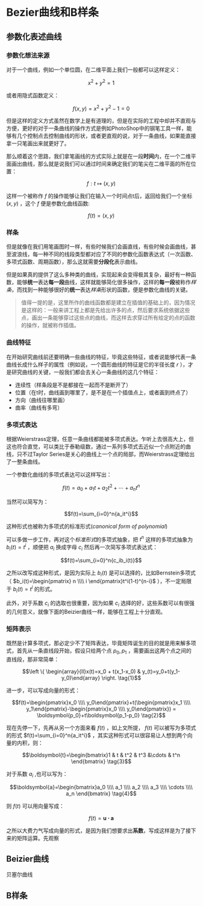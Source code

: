 # Bezier曲线和B样条

## 参数化表述曲线
### 参数化想法来源
对于一个曲线，例如一个单位圆，在二维平面上我们一般都可以这样定义：

 $$x^2+y^2=1$$

或者用隐式函数定义：

 $$f(x,y)=x^2+y^2-1=0$$

但是这样的定义方式虽然在数学上是有道理的，但是在实际的工程中却并不直观与方便，更好的对于一条曲线的操作方式是例如PhotoShop中的钢笔工具一样，能够有几个控制点去控制曲线的形状，或者更直观的说，对于一条曲线，如果能直接拿一只笔画出来就更好了。

那么顺着这个思路，我们拿笔画线的方式实际上就是在一段**时间**内，在一个二维平面画出曲线，那么就是说我们可以通过时间来确定我们的笔尖在二维平面的所在位置：

 $$f:t\mapsto (x,y)$$

这样一个被称作 $f$ 的操作能够让我们在输入一个时间点t后，返回给我们一个坐标 $(x,y)$ ，这个 $f$ 便是参数化曲线函数:

 $$f(t)=(x,y)$$

### 样条
但是就像在我们用笔画图时一样，有些时候我们会画直线，有些时候会画曲线，甚至波浪线，每一种不同的线段类型都对应了不同的参数化函数表达式（一次函数、多项式函数、周期函数），那么这就需要**分段化**表示曲线。

但是如果真的提供了这么多种类的曲线，实现起来会变得极其复杂，最好有一种函数，能够**统一**表达**每一段**曲线，这样就能够简化很多操作，这样的**每一段**被称作*样条*，而找到一种能够很好的**统一**表达*样条*形状的函数，便是参数化曲线的关键。

> 值得一提的是，这里所作的曲线函数都是建立在插值的基础上的，因为情况是这样的：一般来讲工程上都是先给出许多的点，然后要求系统依据这些点，画出一条能够穿过这些点的曲线，而这样去求穿过所有给定的点的函数的操作，就被称作插值。

### 曲线特征
在开始研究曲线前还要明确一些曲线的特征，毕竟这些特征，或者说能够代表一条曲线长成什么样子的属性（例如说，一个圆形曲线的特征是它的半径长度 $r$ ），才是研究曲线的关键，一般我们都会去关心一条曲线的这几个特征：

+ 连续性（样条段是不是都接在一起而不是断开了）
+ 位置（在t时，曲线画到哪里了，是不是在一个插值点上，或者画到终点了）
+ 方向（曲线往哪里画）
+ 曲率（曲线有多弯）

### 多项式表达
根据Weierstrass定理，任意一条曲线都能被多项式表达。乍听上去很高大上，但这也符合直觉，可以类比于泰勒级数，通过一系列多项式去近似一个点附近的曲线，只不过Taylor Series是关心的曲线上一个点的局部，而Weierstrass定理给出了一整条曲线。

一个参数化曲线的多项式表达可以这样写出：

 $$f(t)=a_0+a_1t+a_2t^2+\cdots+a_nt^n$$

当然可以简写为：

 $$f(t)=\sum_{i=0}^n{a_it^i}$$  

这种形式也被称为多项式的标准形式(*canonical form of polynomial*)

可以多做一步工作，再对这个*标准形式*的多项式抽象，把 $t^n$ 这样的多项式抽象为 $b_i(t)=t^i$ ，顺便把 $a_i$ 换成字母 $c_i$ 然后再一次简写多项式表达式：

 $$f(t)=\sum_{i=0}^n{c_ib_i(t)}$$  

之所以改写成这种形式，是因为实际上 $b_i(t)$ 是可以选择的，比如Bernstein多项式（ $b_i(t)=\begin{pmatrix} n \\\\ i \end{pmatrix}t^i(1-t)^{n-i}$ ），不一定局限于 $b_i(t)=t^i$ 的形式。

此外，对于系数 $c_i$ 的选取也很重要，因为如果 $c_i$ 选择的好，这些系数可以有很强的几何意义，就像下面的Beizier曲线一样，能够在工程上十分直观。

### 矩阵表示
既然是计算多项式，那必定少不了矩阵表达，毕竟矩阵诞生的目的就是用来解多项式，首先从一条直线段开始，假设只给两个点 $p_0,p_1$ ，需要画出这两个点之间的直线段，那非常简单：

 $$\left \{ \begin{array}{ll}x(t)=x_0 + t(x_1-x_0) & y_(t)=y_0+t(y_1-y_0)\end{array} \right. \tag{1}$$

进一步，可以写成向量的形式：

 $$f(t)=\begin{pmatrix}x_0 \\\\ y_0\end{pmatrix}+t(\begin{pmatrix}x_1 \\\\ y_1\end{pmatrix}-\begin{pmatrix}x_0 \\\\ y_0\end{pmatrix}) = \boldsymbol{p_0}+t\boldsymbol{p_1-p_0} \tag{2}$$

 现在先停一下，先再从另一个方面来看 $f(t)$ ，如上文所提， $f(t)$ 可以被写为多项式的形式 $f(t)=\sum_{i=0}^n{a_it^i}$ ，其实这种形式可以很容易让人想到两个向量的内积，则：

 $$\boldsymbol{t}=\begin{bmatrix}1 & t & t^2 & t^3 &\cdots & t^n \end{bmatrix} \tag{3}$$  

对于系数 $a_i$ ,也可以写为：

 $$\boldsymbol{a}=\begin{bmatrix}a_0 \\\\ a_1 \\\\ a_2 \\\\ a_3 \\\\ \cdots \\\\ a_n \end{bmatrix} \tag{4}$$  

 则 $f(t)$ 可以用向量写成：

  $$f(t)=\boldsymbol{u \cdot a} \tag{5}$$  

之所以大费力气写成向量的形式，是因为我们想要求出**系数**，写成这样是为了接下来的矩阵运算。先观察


## Beizier曲线

贝塞尔曲线
### 

## B样条

### 